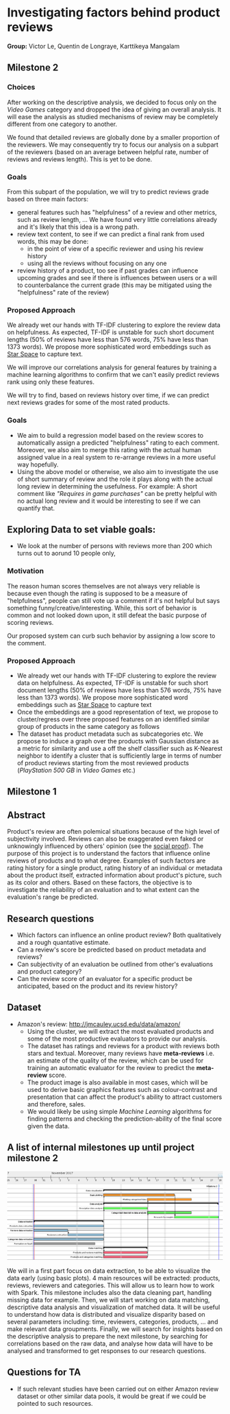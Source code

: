 # Investigating factors behind product reviews

**Group:**  Victor Le, Quentin de Longraye, Karttikeya Mangalam

## Milestone 2

### Choices

After working on the descriptive analysis, we decided to focus only on the
*Video Games* category and dropped the idea of giving an overall analysis.
It will ease the analysis as studied mechanisms of review may be completely
different from one category to another.

We found that detailed reviews are globally done by a smaller proportion of the
reviewers. We may consequently try to focus our analysis on a subpart of the
reviewers (based on an average between helpful rate, number of reviews and reviews
length). This is yet to be done.

### Goals

From this subpart of the population, we will try to predict reviews grade based on three main factors:

- general features such has "helpfulness" of a review and other metrics, such as
  review length, ... We have found very little correlations already and it's
  likely that this idea is a wrong path.
- review text content, to see if we can predict a final rank from used words,
this may be done:
  - in the point of view of a specific reviewer and using his review history
  - using all the reviews without focusing on any one
- review history of a product, too see if past grades can influence upcoming grades
and see if there is influences between users or a will to counterbalance the
current grade (this may be mitigated using the "helpfulness" rate of the review)

### Proposed Approach

We already wet our hands with TF-IDF clustering to explore the review data on helpfulness. As expected, TF-IDF is unstable for such short document lengths (50% of reviews have less than 576 words, 75% have less than 1373 words). We propose more sophisticated word embeddings such as [Star Space](https://github.com/facebookresearch/StarSpace) to capture text.

We will improve our correlations analysis for general features by training a machine
learning algorithms to confirm that we can't easily predict reviews rank using only
these features.

We will try to find, based on reviews history over time, if we can predict next
reviews grades for some of the most rated products.

### Goals

- We aim to build a regression model based on the review scores to automatically assign a predicted "helpfulness" rating to each comment. Moreover, we also aim to merge this rating with the actual human assigned value in a real system to re-arrange reviews in a more useful way hopefully.
- Using the above model or otherwise, we also aim to investigate the use of short summary of review and the role it plays along with the actual long review in determining the usefulness. For example: A short comment like *"Requires in game purchases"* can be pretty helpful with no actual long review and it would be interesting to see if we can quantify that.

## Exploring Data to set viable goals:

- We look at the number of persons with reviews more than 200 which turns out to aorund 10 people only, 
### Motivation

The reason human scores themselves are not always very reliable is because even though the rating is supposed to be a measure of "helpfulness", people can still vote up a comment if it's not helpful but says something funny/creative/interesting. While, this sort of behavior is common and not looked down upon, it still defeat the basic purpose of scoring reviews.

Our proposed system can curb such behavior by assigning a low score to the comment.

### Proposed Approach

- We already wet our hands with TF-IDF clustering to explore the review data on helpfulness. As expected, TF-IDF is unstable for such short document lengths (50% of reviews have less than 576 words, 75% have less than 1373 words). We propose more sophisticated word embeddings such as [Star Space](https://github.com/facebookresearch/StarSpace) to capture text
- Once the embeddings are a good representation of text, we propose to cluster/regress over three proposed features on an identified similar group of products in the same category as follows
- The dataset has product metadata such as subcategories etc. We propose to induce a graph over the products with Gaussian distance as a metric for similarity and use a off the shelf classifier such as K-Nearest neighbor to identify a cluster that is sufficiently large in terms of number of product reviews starting from the most reviewed products (*PlayStation 500 GB* in *Video Games* etc.)

## Milestone 1

## Abstract
Product's review are often polemical situations because of the
high level of subjectivity involved. Reviews can also be exaggerated even faked or unknowingly
influenced by others' opinion (see the [social proof](https://en.wikipedia.org/wiki/Social_proof)).
The purpose of this project is to understand the factors that influence online
reviews of products and to what degree. Examples of such factors are rating history for a single product, rating
history of an individual or metadata about the product itself, extracted
information about product's picture, such as its color and others. Based on these factors,
the objective is to investigate the reliability of an evaluation and to what extent can the evaluation's range be predicted.

## Research questions
- Which factors can influence an online product review? Both qualitatively and a rough quantative estimate.
- Can a review's score be predicted based on product metadata and reviews?
- Can subjectivity of an evaluation be outlined from other's evaluations and
  product category?
- Can the review score of an evaluator for a specific product be
  anticipated, based on the product and its review history?

## Dataset
- Amazon's review: http://jmcauley.ucsd.edu/data/amazon/
  - Using the cluster, we will extract the most evaluated products and some of the
    most productive evaluators to provide our analysis.
  - The dataset has ratings and reviews for a product with reviews both stars and textual. Moreover, many reviews have **meta-reviews** i.e. an estimate of the quality of the review, which can be used for training an automatic evaluator for the review to predict the **meta-review** score.
  - The product image is also available in most cases, which will be used to derive basic graphics features such as colour-contrast and presentation that can affect the product's ability to attract customers and therefore, sales.
  - We would likely be using simple *Machine Learning* algorithms for finding patterns and checking the prediction-ability of the final score given the data.

## A list of internal milestones up until project milestone 2
![Gantt diagram](https://github.com/Coac/epfl-ada/raw/master/Project/gantt.png)

We will in a first part focus on data extraction, to be able to visualize the data early (using basic plots). 4 main resources will be extracted: products, reviews, reviewers and categories. This will allow us to learn how to work with Spark. This milestone includes also the data cleaning part, handling missing data for example. Then, we will start working on data matching, descriptive data analysis and visualization of matched data. It will be useful to understand how data is distributed and visualize disparity based on several parameters including: time, reviewers, categories, products, … and make relevant data groupments. Finally, we will search for insights based on the descriptive analysis to prepare the next milestone, by searching for correlations based on the raw data, and analyse how data will have to be analysed and transformed to get responses to our research questions.

## Questions for TA
- If such relevant studies have been carried out on either Amazon review dataset or other similar data pools, it would be great if we could be pointed to such resources.
